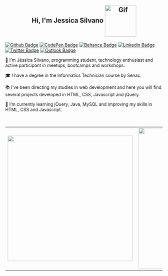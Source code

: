 <h2 align="center"> Hi, I'm Jessica Silvano  <img align="center" alt="Gif" src="https://media.giphy.com/media/dNgK7Ws7y176U/giphy.gif"  width="100"/></h2>

[![Github Badge](https://img.shields.io/badge/-Github-000?style=flat-square&logo=Github&logoColor=white&link=https://github.com/jessicasilvano/)](https://github.com/jessicasilvano/)
[![CodePen Badge](https://img.shields.io/badge/-CodePen-000000?style=flat-square&logo=CodePen&logoColor=white&link=https://codepen.io/jess-silvano)](https://codepen.io/jess-silvano)
[![Behance Badge](https://img.shields.io/badge/-Behance-1769FF?style=flat-square&logo=Behance&logoColor=white&link=https://www.behance.net/jessicasilvano/)](https://github.com/jessicasilvano/)
[![Linkedin Badge](https://img.shields.io/badge/-LinkedIn-blue?style=flat-square&logo=Linkedin&logoColor=white&link=https://github.com/jessicasilvano/)](https://github.com/jessicasilvano/)
[![Twitter Badge](https://img.shields.io/badge/-Twitter-1ca0f1?style=flat-square&labelColor=1ca0f1&logo=twitter&logoColor=white&link=https://twitter.com/jess_silvano)](https://twitter.com/jess_silvano)
[![Outlook Badge](https://img.shields.io/badge/-jessicasilvano@outlook.com-0078D4?style=flat-square&logo=Outlook&logoColor=white&link=mailto:jessicasilvano@outlook.com)](mailto:jessicasilvano@outlook.com)

<p>👩 I'm Jéssica Silvano, programming student, technology enthusiast and active participant in meetups, bootcamps and workshops.</p> 
<p>🎓 I have a degree in the Informatics Technician course by Senac.</p>
<!-- <p>💼 Freelance web developer.</p>
<p>👨‍💻 All of my projects are available at <a href="https://jessicasilvano.github.io/">https://jessicasilvano.github.io/</a></p>-->
<p>📚 I've been directing my studies in web development and here you will find several projects developed in HTML, CSS, Javascript and jQuery.</p>
<p>🌱 I’m currently learning jQuery, Java, MySQL and improving my skills in HTML, CSS and Javascript.</p>
<br>
     <div>               
          <center>
               <table>
                    <tr>
                         <td><img width="400px" align="left" src="https://github-readme-stats.vercel.app/api/top-langs/?username=jessicasilvano&hide=html&layout=compact&theme=react" /></td>
                         <td><img width="450px" align="left" src="https://github-readme-stats.vercel.app/api?username=jessicasilvano&theme=react&show_icons=true"/></td>
                    </tr>   
               </table>
          </center>  
     </div> 

<!--
**jessicasilvano/jessicasilvano** is a ✨ _special_ ✨ repository because its `README.md` (this file) appears on your GitHub profile.

Here are some ideas to get you started:

- 🔭 I’m currently working on ...
- 🌱 I’m currently learning ...
- 👯 I’m looking to collaborate on ...
- 🤔 I’m looking for help with ...
- 💬 Ask me about ...
- 📫 How to reach me: ...
- 😄 Pronouns: ...
- ⚡ Fun fact: ...
-->
